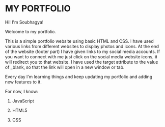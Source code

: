 # MY PORTFOLIO

Hi! I'm Soubhagya!

Welcome to my portfolio.

This is a simple portfolio website using basic HTML and CSS. I have used various links from different websites to display photos and icons. At the end of the website (footer part) I have given links to my social media accounts. If you want to connect with me just click on the social media website icons, it will redirect you to that website. I have used the target attribute to the value of _blank, so that the link will open in a new window or tab.

Every day I'm learning things and keep updating my portfolio and adding new features to it.

For now, I know:

1. JavaScript

2. HTML5

3. CSS


